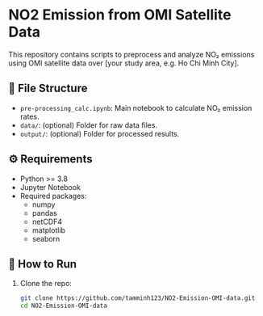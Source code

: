 # NO2 Emission from OMI Satellite Data

This repository contains scripts to preprocess and analyze NO₂ emissions using OMI satellite data over [your study area, e.g. Ho Chi Minh City].

## 📂 File Structure

- `pre-processing_calc.ipynb`: Main notebook to calculate NO₂ emission rates.
- `data/`: (optional) Folder for raw data files.
- `output/`: (optional) Folder for processed results.

## ⚙️ Requirements

- Python >= 3.8  
- Jupyter Notebook  
- Required packages:
  - numpy
  - pandas
  - netCDF4
  - matplotlib
  - seaborn

## 🚀 How to Run

1. Clone the repo:
   ```bash
   git clone https://github.com/tamminh123/NO2-Emission-OMI-data.git
   cd NO2-Emission-OMI-data
